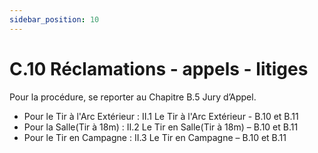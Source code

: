```yaml
---
sidebar_position: 10
---
```


# C.10 Réclamations - appels - litiges

Pour la procédure, se reporter au Chapitre B.5 Jury d’Appel.

- Pour le Tir à l'Arc Extérieur : II.1 Le Tir à l'Arc Extérieur - B.10 et B.11
- Pour la Salle(Tir à 18m) : II.2 Le Tir en Salle(Tir à 18m) – B.10 et B.11
- Pour le Tir en Campagne : II.3 Le Tir en Campagne – B.10 et B.11
